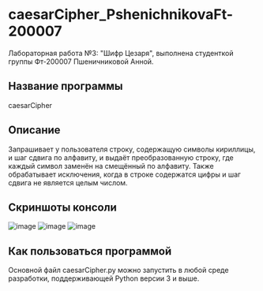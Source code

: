 # caesarCipher_PshenichnikovaFt-200007
Лабораторная работа №3: "Шифр Цезаря", выполнена студенткой группы Фт-200007 Пшеничниковой Анной.
## Название программы
caesarCipher
## Описание
Запрашивает у пользователя строку, содержащую символы кириллицы, и шаг сдвига по алфавиту, и выдаёт преобразованную строку, где каждый символ заменён на смещённый по алфавиту. 
Также обрабатывает исключения, когда в строке содержатся цифры и шаг сдвига не является целым числом.
## Скриншоты консоли
![image](https://user-images.githubusercontent.com/73584580/134863677-8e12663f-a4fe-46c9-8b90-14f41e8509c9.JPG)
![image](https://user-images.githubusercontent.com/73584580/134863750-e372c838-eef0-43c4-a167-d45bb8f17f44.png)
![image](https://user-images.githubusercontent.com/73584580/134863848-aa2fd374-2474-4535-bea6-5e24431906ec.png)
## Как пользоваться программой
Основной файл caesarCipher.py можно запустить в любой среде разработки, поддерживающей Python версии 3 и выше.
